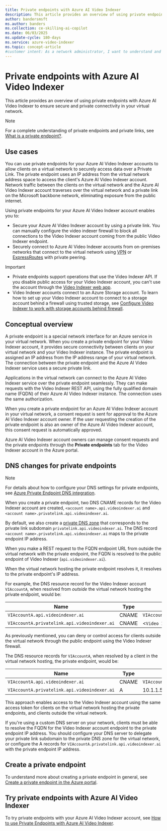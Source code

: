 ```yaml
---
title: Private endpoints with Azure AI Video Indexer
description: This article provides an overview of using private endpoints with Azure AI Video Indexer to ensure secure and private connectivity in your virtual network.
author: bandersmsft
ms.author: banders
ms.collection: ce-skilling-ai-copilot
ms.date: 06/03/2025
ms.update-cycle: 180-days
ms.service: azure-video-indexer
ms.topic: concept-article
#customer intent: As a network administrator, I want to understand and implement private endpoints for Azure AI Video Indexer to ensure secure and private connectivity within my virtual network.
---
```


# Private endpoints with Azure AI Video Indexer

This article provides an overview of using private endpoints with Azure AI Video Indexer to ensure secure and private connectivity in your virtual network.

> [!NOTE]
> For a complete understanding of private endpoints and private links, see [What is a private endpoint?](/azure/private-link/private-endpoint-overview).

## Use cases

You can use private endpoints for your Azure AI Video Indexer accounts to allow clients on a virtual network to securely access data over a Private Link. The private endpoint uses an IP address from the virtual network address space to access the client's Azure AI Video Indexer account. Network traffic between the clients on the virtual network and the Azure AI Video Indexer account traverses over the virtual network and a private link on the Microsoft backbone network, eliminating exposure from the public internet.

Using private endpoints for your Azure AI Video Indexer account enables you to:

- Secure your Azure AI Video Indexer account by using a private link. You can manually configure the video indexer firewall to block all connections to the Video Indexer account coming from the public Video Indexer endpoint.
- Securely connect to Azure AI Video Indexer accounts from on-premises networks that connect to the virtual network using [VPN](/azure/vpn-gateway/vpn-gateway-about-vpngateways) or [ExpressRoutes](/azure/expressroute/expressroute-locations) with private peering.

> [!IMPORTANT]
> - Private endpoints support operations that use the Video Indexer API. If you disable public access for your Video Indexer account, you can't use the account through the [Video Indexer web app](https://www.videoindexer.ai/).
> - Video Indexer accounts connect to an Azure Storage account. To learn how to set up your Video Indexer account to connect to a storage account behind a firewall using trusted storage, see [Configure Video Indexer to work with storage accounts behind firewall](storage-behind-firewall.md).

## Conceptual overview

A private endpoint is a special network interface for an Azure service in your virtual network. When you create a private endpoint for your Video Indexer account, it provides secure connectivity between clients on your virtual network and your Video Indexer instance. The private endpoint is assigned an IP address from the IP address range of your virtual network. The connection between the private endpoint and the Azure AI Video Indexer service uses a secure private link.

Applications in the virtual network can connect to the Azure AI Video Indexer service over the private endpoint seamlessly. They can make requests with the Video Indexer REST API, using the fully qualified domain name (FQDN) of their Azure AI Video Indexer instance. The connection uses the same authorization.

When you create a private endpoint for an Azure AI Video Indexer account in your virtual network, a consent request is sent for approval to the Azure AI Video Indexer account owner. If the user requesting the creation of the private endpoint is also an owner of the Azure AI Video Indexer account, this consent request is automatically approved.

Azure AI Video Indexer account owners can manage consent requests and the private endpoints through the **Private endpoints** tab for the Video Indexer account in the Azure portal.

## DNS changes for private endpoints

>[!NOTE]
> For details about how to configure your DNS settings for private endpoints, see [Azure Private Endpoint DNS integration](/azure/private-link/private-endpoint-dns-integration).

When you create a private endpoint, two DNS CNAME records for the Video Indexer account are created, `<account name>.api.videoindexer.ai` and `<account name>.privatelink.api.videoindexer.ai`.

By default, we also create a [private DNS zone](/azure/dns/private-dns-overview) that corresponds to the private link subdomain `privatelink.api.videoindexer.ai`. The DNS record `<account name>.privatelink.api.videoindexer.ai` maps to the private endpoint IP address.

When you make a REST request to the FQDN endpoint URL from outside the virtual network with the private endpoint, the FQDN is resolved to the public endpoint of Video Indexer (`api.videoindexer.ai`). 

When the virtual network hosting the private endpoint resolves it, it resolves to the private endpoint's IP address.

For example, the DNS resource record for the Video Indexer account `VIAccountA`, when resolved from *outside* the virtual network hosting the private endpoint, would be:

| Name | Type | Value |
| ---- | ---- | ----- |
| `VIAccountA.api.videoindexer.ai` | CNAME | `VIAccountA.privatelink.api.videoindexer.ai`|
| `VIAccountA.privatelink.api.videoindexer.ai` | CNAME | <`Video Indexer public endpoint`> |
 
As previously mentioned, you can deny or control access for clients outside the virtual network through the public endpoint using the Video Indexer firewall.

The DNS resource records for `VIAccountA`, when resolved by a client in the virtual network hosting, the private endpoint, would be:

| Name | Type | Value |
| ---- | ---- | ----- |
| `VIAccountA.api.videoindexer.ai`| CNAME |	`VIAccountA.privatelink.api.videoindexer.ai` |
| `VIAccountA.privatelink.api.videoindexer.ai`	| A | 10.1.1.5 |
 
This approach enables access to the Video Indexer account using the same access token for clients on the virtual network hosting the private endpoints, and clients outside the virtual network.

If you're using a custom DNS server on your network, clients must be able to resolve the FQDN for the Video Indexer account endpoint to the private endpoint IP address. You should configure your DNS server to delegate your private link subdomain to the private DNS zone for the virtual network, or configure the A records for `VIAccountA.privatelink.api.videoindexer.ai` with the private endpoint IP address.

## Create a private endpoint

To understand more about creating a private endpoint in general, see [Create a private endpoint in the Azure portal](/azure/private-link/create-private-endpoint-portal?tabs=dynamic-ip).

## Try private endpoints with Azure AI Video Indexer

To try private endpoints with your Azure AI Video Indexer account, see [How to use Private Endpoints with Azure AI Video Indexer](private-endpoint-how-to.md).